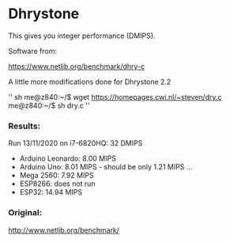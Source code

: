 # Dhrystone

This gives you integer performance (DMIPS).

Software from:

https://www.netlib.org/benchmark/dhry-c

A little more modifications done for Dhrystone 2.2

'' sh 
me@z840:~/$ wget https://homepages.cwi.nl/~steven/dry.c
me@z840:~/$ sh dry.c
''

### Results:

Run 13/11/2020 on i7-6820HQ: 32 DMIPS

- Arduino Leonardo: 8.00 MIPS
- Arduino Uno:  8.01 MIPS - should be only 1.21 MIPS ...
- Mega 2560:    7.92 MIPS
- ESP8266: does not run
- ESP32:       14.94 MIPS



### Original:

http://www.netlib.org/benchmark/


